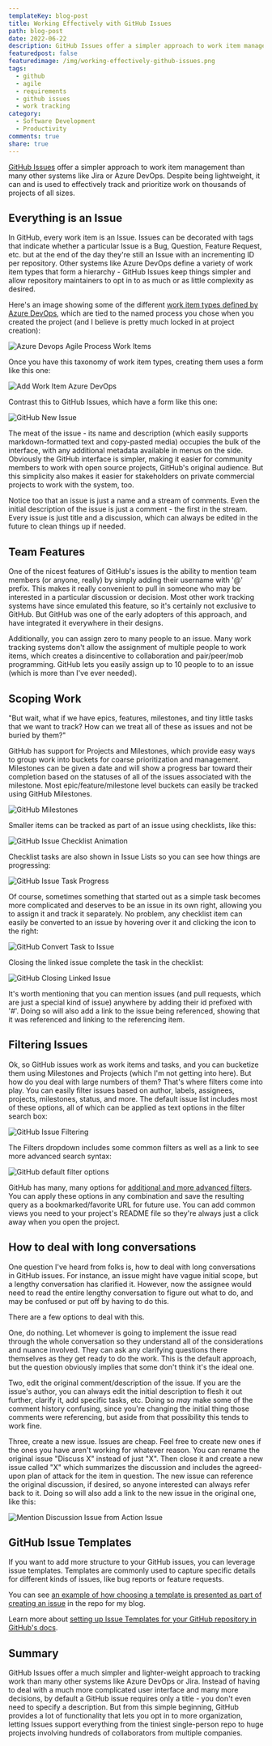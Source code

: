 ```yaml
---
templateKey: blog-post
title: Working Effectively with GitHub Issues
path: blog-post
date: 2022-06-22
description: GitHub Issues offer a simpler approach to work item management than many other systems like Jira or Azure DevOps. Despite being lightweight, it can and is used to effectively track and prioritize work on thousands of projects of all sizes.
featuredpost: false
featuredimage: /img/working-effectively-github-issues.png
tags:
  - github
  - agile
  - requirements
  - github issues
  - work tracking
category:
  - Software Development
  - Productivity
comments: true
share: true
---
```


[GitHub Issues](https://docs.github.com/en/issues/tracking-your-work-with-issues/about-issues) offer a simpler approach to work item management than many other systems like Jira or Azure DevOps. Despite being lightweight, it can and is used to effectively track and prioritize work on thousands of projects of all sizes.

## Everything is an Issue

In GitHub, every work item is an Issue. Issues can be decorated with tags that indicate whether a particular Issue is a Bug, Question, Feature Request, etc. but at the end of the day they're still an Issue with an incrementing ID per repository. Other systems like Azure DevOps define a variety of work item types that form a hierarchy - GitHub Issues keep things simpler and allow repository maintainers to opt in to as much or as little complexity as desired.

Here's an image showing some of the different [work item types defined by Azure DevOps](https://docs.microsoft.com/en-us/azure/devops/boards/work-items/about-work-items?view=azure-devops&tabs=agile-process#work-item-types-wits), which are tied to the named process you chose when you created the project (and I believe is pretty much locked in at project creation):

![Azure Devops Agile Process Work Items](/img/azure-devops-agile-process-workitems.png)

Once you have this taxonomy of work item types, creating them uses a form like this one:

![Add Work Item Azure DevOps](/img/add-work-item-vsts-user-story-form.png)

Contrast this to GitHub Issues, which have a form like this one:

![GitHub New Issue](/img/github-new-issue.png)

The meat of the issue - its name and description (which easily supports markdown-formatted text and copy-pasted media) occupies the bulk of the interface, with any additional metadata available in menus on the side. Obviously the GitHub interface is simpler, making it easier for community members to work with open source projects, GitHub's original audience. But this simplicity also makes it easier for stakeholders on private commercial projects to work with the system, too.

Notice too that an issue is just a name and a stream of comments. Even the initial description of the issue is just a comment - the first in the stream. Every issue is just title and a discussion, which can always be edited in the future to clean things up if needed.

## Team Features

One of the nicest features of GitHub's issues is the ability to mention team members (or anyone, really) by simply adding their username with '@' prefix. This makes it really convenient to pull in someone who may be interested in a particular discussion or decision. Most other work tracking systems have since emulated this feature, so it's certainly not exclusive to GitHub. But GitHub was one of the early adopters of this approach, and have integrated it everywhere in their designs.

Additionally, you can assign zero to many people to an issue. Many work tracking systems don't allow the assignment of multiple people to work items, which creates a disincentive to collaboration and pair/peer/mob programming. GitHub lets you easily assign up to 10 people to to an issue (which is more than I've ever needed).

## Scoping Work

"But wait, what if we have epics, features, milestones, and tiny little tasks that we want to track? How can we treat all of these as issues and not be buried by them?"

GitHub has support for Projects and Milestones, which provide easy ways to group work into buckets for coarse prioritization and management. Milestones can be given a date and will show a progress bar toward their completion based on the statuses of all of the issues associated with the milestone. Most epic/feature/milestone level buckets can easily be tracked using GitHub Milestones.

![GitHub Milestones](/img/github-milestones.png)

Smaller items can be tracked as part of an issue using checklists, like this:

![GitHub Issue Checklist Animation](/img/github-issue-checklist.gif)

Checklist tasks are also shown in Issue Lists so you can see how things are progressing:

![GitHub Issue Task Progress](/img/github-issue-task-progress.png)

Of course, sometimes something that started out as a simple task becomes more complicated and deserves to be an issue in its own right, allowing you to assign it and track it separately. No problem, any checklist item can easily be converted to an issue by hovering over it and clicking the icon to the right:

![GitHub Convert Task to Issue](/img/github-convert-task-to-issue.gif)

Closing the linked issue complete the task in the checklist:

![GitHub Closing Linked Issue](/img/closing-linked-issues.png)

It's worth mentioning that you can mention issues (and pull requests, which are just a special kind of issue) anywhere by adding their id prefixed with '#'. Doing so will also add a link to the issue being referenced, showing that it was referenced and linking to the referencing item.

## Filtering Issues

Ok, so GitHub issues work as work items and tasks, and you can bucketize them using Milestones and Projects (which I'm not getting into here). But how do you deal with large numbers of them? That's where filters come into play. You can easily filter issues based on author, labels, assignees, projects, milestones, status, and more. The default issue list includes most of these options, all of which can be applied as text options in the filter search box:

![GitHub Issue Filtering](/img/github-issue-filtering.png)

The Filters dropdown includes some common filters as well as a link to see more advanced search syntax:

![GitHub default filter options](/img/github-default-filter-options.png)

GitHub has many, many options for [additional and more advanced filters](https://docs.github.com/en/search-github/searching-on-github/searching-issues-and-pull-requests). You can apply these options in any combination and save the resulting query as a bookmarked/favorite URL for future use. You can add common views you need to your project's README file so they're always just a click away when you open the project.

## How to deal with long conversations

One question I've heard from folks is, how to deal with long conversations in GitHub issues. For instance, an issue might have vague initial scope, but a lengthy conversation has clarified it. However, now the assignee would need to read the entire lengthy conversation to figure out what to do, and may be confused or put off by having to do this.

There are a few options to deal with this.

One, do nothing. Let whomever is going to implement the issue read through the whole conversation so they understand all of the considerations and nuance involved. They can ask any clarifying questions there themselves as they get ready to do the work. This is the default approach, but the question obviously implies that some don't think it's the ideal one.

Two, edit the original comment/description of the issue. If you are the issue's author, you can always edit the initial description to flesh it out further, clarify it, add specific tasks, etc. Doing so *may* make some of the comment history confusing, since you're changing the initial thing those comments were referencing, but aside from that possibility this tends to work fine.

Three, create a new issue. Issues are cheap. Feel free to create new ones if the ones you have aren't working for whatever reason. You can rename the original issue "Discuss X" instead of just "X". Then close it and create a new issue called "X" which summarizes the discussion and includes the agreed-upon plan of attack for the item in question. The new issue can reference the original discussion, if desired, so anyone interested can always refer back to it. Doing so will also add a link to the new issue in the original one, like this:

![Mention Discussion Issue from Action Issue](/img/mention-discussion-issue-from-action-issue.png)

## GitHub Issue Templates

If you want to add more structure to your GitHub issues, you can leverage issue templates. Templates are commonly used to capture specific details for different kinds of issues, like bug reports or feature requests.

You can see [an example of how choosing a template is presented as part of creating an issue](https://github.com/ardalis/ardalis-com-gatsby/issues/new/choose) in the repo for my blog.

Learn more about [setting up Issue Templates for your GitHub repository in GitHub's docs](https://docs.github.com/en/communities/using-templates-to-encourage-useful-issues-and-pull-requests/configuring-issue-templates-for-your-repository).

## Summary

GitHub Issues offer a much simpler and lighter-weight approach to tracking work than many other systems like Azure DevOps or Jira. Instead of having to deal with a much more complicated user interface and many more decisions, by default a GitHub issue requires only a title - you don't even need to specify a description. But from this simple beginning, GitHub provides a lot of functionality that lets you opt in to more organization, letting Issues support everything from the tiniest single-person repo to huge projects involving hundreds of collaborators from multiple companies.
